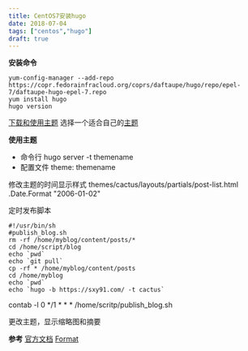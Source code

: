 ```yaml
---
title: CentOS7安装hugo
date: 2018-07-04
tags: ["centos","hugo"]
draft: true
---
```


**安装命令**
```shell?linenums
yum-config-manager --add-repo https://copr.fedorainfracloud.org/coprs/daftaupe/hugo/repo/epel-7/daftaupe-hugo-epel-7.repo
yum install hugo
hugo version
```

[下载和使用主题](https://gohugo.io/themes/installing-and-using-themes/)
选择一个适合自己的[主题](https://themes.gohugo.io/)

**使用主题**
* 命令行 hugo server -t themename
* 配置文件 theme: themename

修改主题的时间显示样式
themes/cactus/layouts/partials/post-list.html
.Date.Format "2006-01-02"

定时发布脚本
```shell?linenums
#!/usr/bin/sh
#publish_blog.sh
rm -rf /home/myblog/content/posts/*
cd /home/script/blog
echo `pwd`
echo `git pull`
cp -rf * /home/myblog/content/posts
cd /home/myblog
echo `pwd`
echo `hugo -b https://sxy91.com/ -t cactus`
```

contab -l
0 */1 * * * /home/scritp/publish_blog.sh


更改主题，显示缩略图和摘要

**参考**
[官方文档](https://gohugo.io/getting-started/quick-start/)
[Format](https://gohugo.io/functions/format/)



